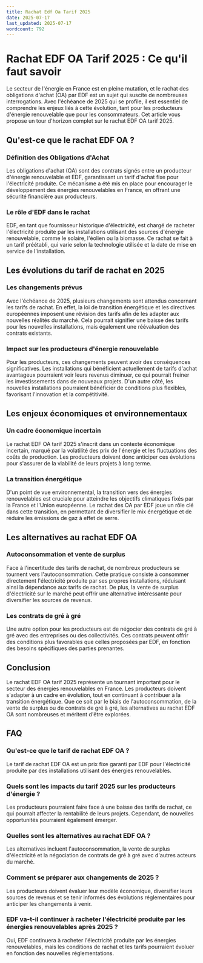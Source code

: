```yaml
---
title: Rachat Edf Oa Tarif 2025
date: 2025-07-17
last_updated: 2025-07-17
wordcount: 792
---
```


# Rachat EDF OA Tarif 2025 : Ce qu'il faut savoir

Le secteur de l'énergie en France est en pleine mutation, et le rachat des obligations d'achat (OA) par EDF est un sujet qui suscite de nombreuses interrogations. Avec l'échéance de 2025 qui se profile, il est essentiel de comprendre les enjeux liés à cette évolution, tant pour les producteurs d'énergie renouvelable que pour les consommateurs. Cet article vous propose un tour d'horizon complet sur le rachat EDF OA tarif 2025.

## Qu'est-ce que le rachat EDF OA ?

### Définition des Obligations d'Achat

Les obligations d'achat (OA) sont des contrats signés entre un producteur d'énergie renouvelable et EDF, garantissant un tarif d'achat fixe pour l'électricité produite. Ce mécanisme a été mis en place pour encourager le développement des énergies renouvelables en France, en offrant une sécurité financière aux producteurs.

### Le rôle d'EDF dans le rachat

EDF, en tant que fournisseur historique d'électricité, est chargé de racheter l'électricité produite par les installations utilisant des sources d'énergie renouvelable, comme le solaire, l'éolien ou la biomasse. Ce rachat se fait à un tarif préétabli, qui varie selon la technologie utilisée et la date de mise en service de l'installation.

## Les évolutions du tarif de rachat en 2025

### Les changements prévus

Avec l'échéance de 2025, plusieurs changements sont attendus concernant les tarifs de rachat. En effet, la loi de transition énergétique et les directives européennes imposent une révision des tarifs afin de les adapter aux nouvelles réalités du marché. Cela pourrait signifier une baisse des tarifs pour les nouvelles installations, mais également une réévaluation des contrats existants.

### Impact sur les producteurs d'énergie renouvelable

Pour les producteurs, ces changements peuvent avoir des conséquences significatives. Les installations qui bénéficient actuellement de tarifs d'achat avantageux pourraient voir leurs revenus diminuer, ce qui pourrait freiner les investissements dans de nouveaux projets. D'un autre côté, les nouvelles installations pourraient bénéficier de conditions plus flexibles, favorisant l'innovation et la compétitivité.

## Les enjeux économiques et environnementaux

### Un cadre économique incertain

Le rachat EDF OA tarif 2025 s'inscrit dans un contexte économique incertain, marqué par la volatilité des prix de l'énergie et les fluctuations des coûts de production. Les producteurs doivent donc anticiper ces évolutions pour s'assurer de la viabilité de leurs projets à long terme.

### La transition énergétique

D'un point de vue environnemental, la transition vers des énergies renouvelables est cruciale pour atteindre les objectifs climatiques fixés par la France et l'Union européenne. Le rachat des OA par EDF joue un rôle clé dans cette transition, en permettant de diversifier le mix énergétique et de réduire les émissions de gaz à effet de serre.

## Les alternatives au rachat EDF OA

### Autoconsommation et vente de surplus

Face à l'incertitude des tarifs de rachat, de nombreux producteurs se tournent vers l'autoconsommation. Cette pratique consiste à consommer directement l'électricité produite par ses propres installations, réduisant ainsi la dépendance aux tarifs de rachat. De plus, la vente de surplus d'électricité sur le marché peut offrir une alternative intéressante pour diversifier les sources de revenus.

### Les contrats de gré à gré

Une autre option pour les producteurs est de négocier des contrats de gré à gré avec des entreprises ou des collectivités. Ces contrats peuvent offrir des conditions plus favorables que celles proposées par EDF, en fonction des besoins spécifiques des parties prenantes.

## Conclusion

Le rachat EDF OA tarif 2025 représente un tournant important pour le secteur des énergies renouvelables en France. Les producteurs doivent s'adapter à un cadre en évolution, tout en continuant à contribuer à la transition énergétique. Que ce soit par le biais de l'autoconsommation, de la vente de surplus ou de contrats de gré à gré, les alternatives au rachat EDF OA sont nombreuses et méritent d'être explorées.

## FAQ

### Qu'est-ce que le tarif de rachat EDF OA ?

Le tarif de rachat EDF OA est un prix fixe garanti par EDF pour l'électricité produite par des installations utilisant des énergies renouvelables.

### Quels sont les impacts du tarif 2025 sur les producteurs d'énergie ?

Les producteurs pourraient faire face à une baisse des tarifs de rachat, ce qui pourrait affecter la rentabilité de leurs projets. Cependant, de nouvelles opportunités pourraient également émerger.

### Quelles sont les alternatives au rachat EDF OA ?

Les alternatives incluent l'autoconsommation, la vente de surplus d'électricité et la négociation de contrats de gré à gré avec d'autres acteurs du marché.

### Comment se préparer aux changements de 2025 ?

Les producteurs doivent évaluer leur modèle économique, diversifier leurs sources de revenus et se tenir informés des évolutions réglementaires pour anticiper les changements à venir.

### EDF va-t-il continuer à racheter l'électricité produite par les énergies renouvelables après 2025 ?

Oui, EDF continuera à racheter l'électricité produite par les énergies renouvelables, mais les conditions de rachat et les tarifs pourraient évoluer en fonction des nouvelles réglementations.